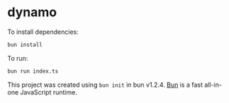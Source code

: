 # dynamo

To install dependencies:

```bash
bun install
```

To run:

```bash
bun run index.ts
```

This project was created using `bun init` in bun v1.2.4. [Bun](https://bun.sh) is a fast all-in-one JavaScript runtime.

